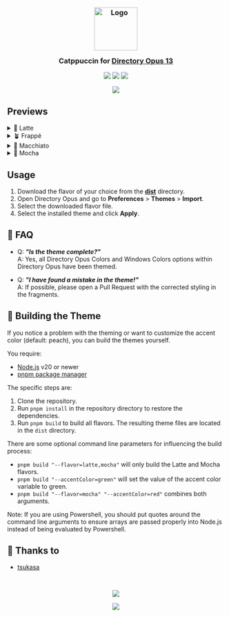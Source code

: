 <h3 align="center">
	<img src="https://raw.githubusercontent.com/catppuccin/catppuccin/main/assets/logos/exports/1544x1544_circle.png" width="100" alt="Logo"/><br/>
	<img src="https://raw.githubusercontent.com/catppuccin/catppuccin/main/assets/misc/transparent.png" height="30" width="0px"/>
	Catppuccin for <a href="https://www.gpsoft.com.au">Directory Opus 13</a>
	<img src="https://raw.githubusercontent.com/catppuccin/catppuccin/main/assets/misc/transparent.png" height="30" width="0px"/>
</h3>

<p align="center">
	<a href="https://github.com/tsukasa/dopus-catppuccin/stargazers"><img src="https://img.shields.io/github/stars/tsukasa/dopus-catppuccin?colorA=363a4f&colorB=b7bdf8&style=for-the-badge"></a>
	<a href="https://github.com/tsukasa/dopus-catppuccin/issues"><img src="https://img.shields.io/github/issues/tsukasa/dopus-catppuccin?colorA=363a4f&colorB=f5a97f&style=for-the-badge"></a>
	<a href="https://github.com/tsukasa/dopus-catppuccin/contributors"><img src="https://img.shields.io/github/contributors/tsukasa/dopus-catppuccin?colorA=363a4f&colorB=a6da95&style=for-the-badge"></a>
</p>

<p align="center">
	<img src="https://raw.githubusercontent.com/tsukasa/dopus-catppuccin/main/assets/github/preview.webp"/>
</p>


## Previews

<details>
  <summary>🌻 Latte</summary>
  <img src="https://raw.githubusercontent.com/tsukasa/dopus-catppuccin/main/assets/github/latte.webp"/>
  <p>Download link:
    <a href="https://raw.githubusercontent.com/tsukasa/dopus-catppuccin/main/dist/Catppuccin%20Latte.dlt">Catppuccin Latte for Directory Opus 13</a>
  </p>
</details>
<details>
  <summary>🪴 Frappé</summary>
  <img src="https://raw.githubusercontent.com/tsukasa/dopus-catppuccin/main/assets/github/frappe.webp"/>
  <p>Download link:
    <a href="https://raw.githubusercontent.com/tsukasa/dopus-catppuccin/main/dist/Catppuccin%20Frapp%C3%A9.dlt">Catppuccin Frappé for Directory Opus 13</a>
  </p>
</details>
<details>
  <summary>🌺 Macchiato</summary>
  <img src="https://raw.githubusercontent.com/tsukasa/dopus-catppuccin/main/assets/github/macchiato.webp"/>
  <p>Download link:
    <a href="https://raw.githubusercontent.com/tsukasa/dopus-catppuccin/main/dist/Catppuccin%20Macchiato.dlt">Catppuccin Macchiato for Directory Opus 13</a>
  </p>
</details>
<details>
  <summary>🌿 Mocha</summary>
  <img src="https://raw.githubusercontent.com/tsukasa/dopus-catppuccin/main/assets/github/mocha.webp"/>
  <p>Download link:
    <a href="https://raw.githubusercontent.com/tsukasa/dopus-catppuccin/main/dist/Catppuccin%20Mocha.dlt">Catppuccin Mocha for Directory Opus 13</a>
  </p>
</details>


## Usage

1. Download the flavor of your choice from the [**dist**](https://github.com/tsukasa/dopus-catppuccin/tree/main/dist) directory.
2. Open Directory Opus and go to **Preferences** > **Themes** > **Import**.
3. Select the downloaded flavor file.
4. Select the installed theme and click **Apply**.


## 🙋 FAQ
- Q: **_"Is the theme complete?"_**\
  A: Yes, all Directory Opus Colors and Windows Colors options within Directory Opus have been themed.

- Q: **_"I have found a mistake in the theme!"_**\
  A: If possible, please open a Pull Request with the corrected styling in the fragments.


## 🧱 Building the Theme

If you notice a problem with the theming or want to customize the accent color (default: peach), you can build the themes yourself.

You require:
- [Node.js](https://nodejs.org) v20 or newer
- [pnpm package manager](https://pnpm.io)

The specific steps are:
1. Clone the repository.
2. Run `pnpm install` in the repository directory to restore the dependencies.
3. Run `pnpm build` to build all flavors. The resulting theme files are located in the `dist` directory.

There are some optional command line parameters for influencing the build process:
- `pnpm build "--flavor=latte,mocha"` will only build the Latte and Mocha flavors.
- `pnpm build "--accentColor=green"` will set the value of the accent color variable to green.
- `pnpm build "--flavor=mocha" "--accentColor=red"` combines both arguments.

Note: If you are using Powershell, you should put quotes around the command line arguments to ensure arrays are passed properly into Node.js instead of being evaluated by Powershell.

## 💝 Thanks to

- [tsukasa](https://github.com/tsukasa)

&nbsp;

<p align="center">
	<img src="https://raw.githubusercontent.com/catppuccin/catppuccin/main/assets/footers/gray0_ctp_on_line.svg?sanitize=true" />
</p>

<p align="center">
	<a href="https://github.com/tsukasa/dopus-catppuccin/blob/main/LICENSE"><img src="https://img.shields.io/static/v1.svg?style=for-the-badge&label=License&message=MIT&logoColor=d9e0ee&colorA=363a4f&colorB=b7bdf8"/></a>
</p>
